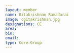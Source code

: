 ```yaml
---
layout: member
name: Gitakrishnan Ramadurai  
image: cgitakrishnan.jpg
designations: CE
area:
bio:
email:
type: Core-Group
---
```

